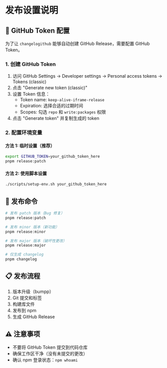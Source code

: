 # 发布设置说明

## 🔐 GitHub Token 配置

为了让 `changelogithub` 能够自动创建 GitHub Release，需要配置 GitHub Token。

### 1. 创建 GitHub Token

1. 访问 GitHub Settings → Developer settings → Personal access tokens → Tokens (classic)
2. 点击 "Generate new token (classic)"  
3. 设置 Token 信息：
   - Token name: `keep-alive-iframe-release`
   - Expiration: 选择合适的过期时间
   - Scopes: 勾选 `repo` 和 `write:packages` 权限
4. 点击 "Generate token" 并复制生成的 token

### 2. 配置环境变量

#### 方法 1: 临时设置（推荐）
```bash
export GITHUB_TOKEN=your_github_token_here
pnpm release:patch
```

#### 方法 2: 使用脚本设置  
```bash
./scripts/setup-env.sh your_github_token_here
```

## 🚀 发布命令

```bash
# 发布 patch 版本（Bug 修复）
pnpm release:patch

# 发布 minor 版本（新功能）  
pnpm release:minor

# 发布 major 版本（破坏性更改）
pnpm release:major

# 仅生成 changelog
pnpm changelog
```

## 📋 发布流程

1. 版本升级（bumpp）
2. Git 提交和标签
3. 构建库文件  
4. 发布到 npm
5. 生成 GitHub Release

## ⚠️ 注意事项

- 不要将 GitHub Token 提交到代码仓库
- 确保工作区干净（没有未提交的更改）
- 确认 npm 登录状态：`npm whoami` 